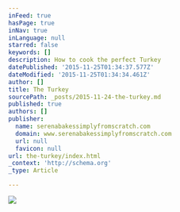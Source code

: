 ```yaml
---
inFeed: true
hasPage: true
inNav: true
inLanguage: null
starred: false
keywords: []
description: How to cook the perfect Turkey
datePublished: '2015-11-25T01:34:37.577Z'
dateModified: '2015-11-25T01:34:34.461Z'
author: []
title: The Turkey
sourcePath: _posts/2015-11-24-the-turkey.md
published: true
authors: []
publisher:
  name: serenabakessimplyfromscratch.com
  domain: www.serenabakessimplyfromscratch.com
  url: null
  favicon: null
url: the-turkey/index.html
_context: 'http://schema.org'
_type: Article

---
```

![](http://4.bp.blogspot.com/-PaKlEbz6ddY/UqDAYz5ZMnI/AAAAAAAAKlM/jxMhZZtyNu8/s1296-no/Turkey+%25282+of+1%2529.jpg)